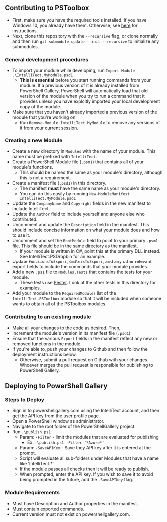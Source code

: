 
## Contributing to PSToolbox

- First, make sure you have the required tools installed. If you have Windows 10, you already have them. Otherwise, see [here](https://www.powershellgallery.com/GettingStarted?section=Get%20Started) for instructions.
- Next, clone this repository with the `--recursive` flag, or clone normally and then run `git submodule update --init --recursive` to initialize any submodules.

### General development procedures
- To import your module while developing, run `Import-Module .\IntelliTect.MyModule.psd1`
  - **This is essential** before you start running commands from your module. If a previous version of it is already installed from PowerShell Gallery, PowerShell will automatically load that old version of the module when you try to run a command that it provides unless you have explcitly imported your local development copy of the module.
- Make sure that you haven't already imported a previous version of the module that you're working on.
  - Run `Remove-Module IntelliTect.MyModule` to remove any versions of it from your current session.

### Creating a new Module
- Create a new directory in `Modules` with the name of your module. This name must be prefixed with `IntelliTect.`
- Create a PowerShell Module file (`.psm1`) that contains all of your module's functions.
  - This should be named the same as your module's directory, although this is not a requirement.
- Create a manifest file (`.psd1`) in this directory.
  - The manifest **must** have the same name as your module's directory.
  - You can do this easily by running `New-ModuleManifest IntelliTect.MyModule.psd1`
- Update the `CompanyName` and `Copyright` fields in the new manifest to include IntelliTect.
- Update the `Author` field to include yourself and anyone else who contributed.
- Uncomment and update the `Description` field in the manifest. This should include concise information on what your module does and how to use it.
- Uncomment and set the `RootModule` field to point to your primary `.psm1` file. This file should be in the same directory as the manifest.
  - If your module is written in C#, point this at the primary DLL instead. See IntelliTect.PSDropbin for an example.
- Update `FunctionsToExport`, `CmdletsToExport`, and any other relevant export fields to include the commands that your module provides.
- Add a new `.ps1` file to `Modules.Tests` that contains the tests for your module.
  - These tests use [Pester](https://github.com/pester/Pester). Look at the other tests in this directory for examples.
- Add your module to the `RequiredModules` list of the `IntelliTect.PSToolbox` module so that it will be included when someone wants to obtain all of the PSToolbox modules.

### Contributing to an existing module
- Make all your changes to the code as desired. Then,
- Increment the module's version in its manifest file (`.psd1`)
- Ensure that the various `Export` fields in the manifest reflect any new or removed functions in the module.
- If you're able to, push your changes to Github and then follow the deployment instructions below.
  - Otherwise, submit a pull request on Github with your changes. Whoever merges the pull request is responsible for publishing to PowerShell Gallery.


## Deploying to PowerShell Gallery

### Steps to Deploy
- Sign in to powershellgallery.com using the IntelliTect account, and then get the API key from the user profile page.
- Open a PowerShell window as administrator.
- Navigate to the root folder of the PowerShellGallery project.
- Run `.\publish.ps1`
  - Param: `-Filter` - limit the modules that are evaluated for publishing
    - Ex. `.\publish.ps1 -Filter ‘*Azure*’`
  - Param: `-SaveAPIKey` - Save they API key after it is entered at the prompt.
  - Script will evaluate all sub-folders under Modules that have a name like ‘IntelliTect.*’
  - If the module passes all checks then it will be ready to publish.
  - When prompted, enter the API key. If you wish to save it to avoid being prompted in the future, add the `-SaveAPIKey` flag.


### Module Requirements
- Must have Description and Author properties in the manifest.
- Must contain exported commands.
- Current version must not exist on powershellgallery.com.
